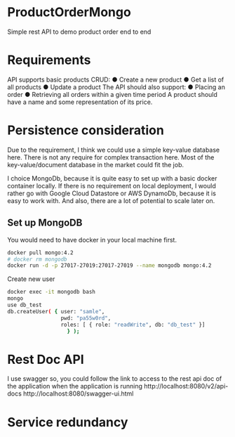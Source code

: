 # ProductOrderMongo
Simple rest API to demo product order end to end


# Requirements
API supports basic products CRUD:
● Create a new product
● Get a list of all products
● Update a product
The API should also support:
● Placing an order
● Retrieving all orders within a given time period
A product should have a name and some representation of its price.

# Persistence consideration
Due to the requirement, I think we could use a simple key-value database here. 
There is not any require for complex transaction here. Most of the key-value/document database in the market 
could fit the job.

I choice MongoDb, because it is quite easy to set up with a basic docker container locally. 
If there is no requirement on local deployment, I would rather go with Google Cloud Datastore or AWS DynamoDb, 
because it is easy to work with. And also, there are a lot of potential to scale later on.

## Set up MongoDB
You would need to have docker in your local machine first. 

```bash
docker pull mongo:4.2
# docker rm mongodb
docker run -d -p 27017-27019:27017-27019 --name mongodb mongo:4.2
```

Create new user

```bash
docker exec -it mongodb bash
mongo
use db_test
db.createUser( { user: "samle",
                 pwd: "pa55w0rd",
                 roles: [ { role: "readWrite", db: "db_test" }]
                   } );
```


# Rest Doc API
I use swagger so, you could follow the link to access to the rest api doc of the application when the application is running
http://localhost:8080/v2/api-docs
http://localhost:8080/swagger-ui.html


# Service redundancy
